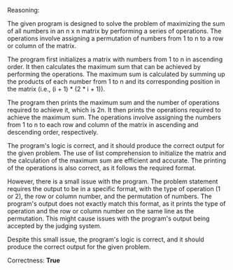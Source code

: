 Reasoning:

The given program is designed to solve the problem of maximizing the sum of all numbers in an n x n matrix by performing a series of operations. The operations involve assigning a permutation of numbers from 1 to n to a row or column of the matrix.

The program first initializes a matrix with numbers from 1 to n in ascending order. It then calculates the maximum sum that can be achieved by performing the operations. The maximum sum is calculated by summing up the products of each number from 1 to n and its corresponding position in the matrix (i.e., (i + 1) * (2 * i + 1)).

The program then prints the maximum sum and the number of operations required to achieve it, which is 2n. It then prints the operations required to achieve the maximum sum. The operations involve assigning the numbers from 1 to n to each row and column of the matrix in ascending and descending order, respectively.

The program's logic is correct, and it should produce the correct output for the given problem. The use of list comprehension to initialize the matrix and the calculation of the maximum sum are efficient and accurate. The printing of the operations is also correct, as it follows the required format.

However, there is a small issue with the program. The problem statement requires the output to be in a specific format, with the type of operation (1 or 2), the row or column number, and the permutation of numbers. The program's output does not exactly match this format, as it prints the type of operation and the row or column number on the same line as the permutation. This might cause issues with the program's output being accepted by the judging system.

Despite this small issue, the program's logic is correct, and it should produce the correct output for the given problem.

Correctness: **True**